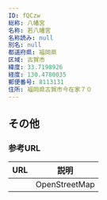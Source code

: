 ```yaml
---
ID: fQCzw
総称: 八幡宮
名称: 若八幡宮
名称読み: null
別名: null
都道府県: 福岡県
区域: 古賀市
緯度: 33.7198926
経度: 130.4780035
郵便番号: 8113131
住所: 福岡県古賀市今在家７０
---
```


## その他

### 参考URL

| URL | 説明          |
| --- | ------------- |
|     | OpenStreetMap |
